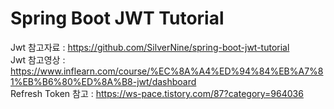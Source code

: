 # Spring Boot JWT Tutorial

Jwt 참고자료 : https://github.com/SilverNine/spring-boot-jwt-tutorial
<br>
Jwt 참고영상 : https://www.inflearn.com/course/%EC%8A%A4%ED%94%84%EB%A7%81%EB%B6%80%ED%8A%B8-jwt/dashboard
<br>
Refresh Token 참고 : https://ws-pace.tistory.com/87?category=964036
